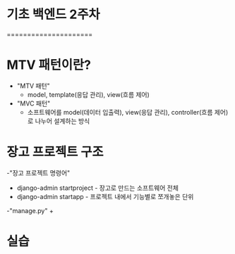 # 기초 백엔드 2주차
=====================

# MTV 패턴이란?
- "MTV 패턴"
  + model, template(응답 관리), view(흐름 제어)
- "MVC 패턴"
  + 소프트웨어를
  model(데이터 입출력), 
  view(응답 관리), 
  controller(흐름 제어) 로 나누어 설계하는 방식


# 장고 프로젝트 구조
-"장고 프로젝트 명령어"
  + django-admin startproject - 장고로 만드는 소프트웨어 전체
  + django-admin startapp - 프로젝트 내에서 기능별로 쪼개놓은 단위

-"manage.py"
  + 


# 실습